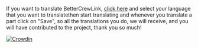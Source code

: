If you want to translate BetterCrewLink, [click here](https://crowdin.com/project/bettercrewlink) and select your language that you want to translatethen start translating and whenever you translate a part click on "Save", so all the translations you do, we will receive, and you will have contributed to the project, thank you so much!

[![Crowdin][crowdin-shield]][crowdin-url]

[crowdin-shield]: https://badges.crowdin.net/bettercrewlink/localized.svg
[crowdin-url]: https://crowdin.com/project/bettercrewlink
